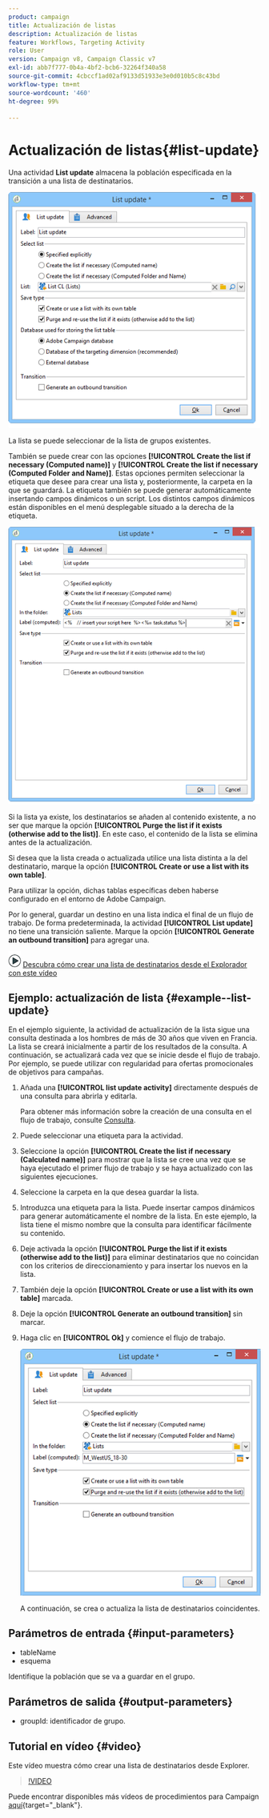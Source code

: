 ```yaml
---
product: campaign
title: Actualización de listas
description: Actualización de listas
feature: Workflows, Targeting Activity
role: User
version: Campaign v8, Campaign Classic v7
exl-id: abb7f777-0b4a-4bf2-bcb6-32264f340a58
source-git-commit: 4cbccf1ad02af9133d51933e3e0d010b5c8c43bd
workflow-type: tm+mt
source-wordcount: '460'
ht-degree: 99%

---
```


# Actualización de listas{#list-update}



Una actividad **List update** almacena la población especificada en la transición a una lista de destinatarios.

![](assets/s_user_segmentation_update_group.png)

La lista se puede seleccionar de la lista de grupos existentes.

También se puede crear con las opciones **[!UICONTROL Create the list if necessary (Computed name)]** y **[!UICONTROL Create the list if necessary (Computed Folder and Name)]**. Estas opciones permiten seleccionar la etiqueta que desee para crear una lista y, posteriormente, la carpeta en la que se guardará. La etiqueta también se puede generar automáticamente insertando campos dinámicos o un script. Los distintos campos dinámicos están disponibles en el menú desplegable situado a la derecha de la etiqueta.

![](assets/s_user_segmentation_update_list_calc.png)

Si la lista ya existe, los destinatarios se añaden al contenido existente, a no ser que marque la opción **[!UICONTROL Purge the list if it exists (otherwise add to the list)]**. En este caso, el contenido de la lista se elimina antes de la actualización.

Si desea que la lista creada o actualizada utilice una lista distinta a la del destinatario, marque la opción **[!UICONTROL Create or use a list with its own table]**.

Para utilizar la opción, dichas tablas específicas deben haberse configurado en el entorno de Adobe Campaign.

Por lo general, guardar un destino en una lista indica el final de un flujo de trabajo. De forma predeterminada, la actividad **[!UICONTROL List update]** no tiene una transición saliente. Marque la opción **[!UICONTROL Generate an outbound transition]** para agregar una.

![](assets/do-not-localize/how-to-video.png) [Descubra cómo crear una lista de destinatarios desde el Explorador con este vídeo](#video)

## Ejemplo: actualización de lista {#example--list-update}

En el ejemplo siguiente, la actividad de actualización de la lista sigue una consulta destinada a los hombres de más de 30 años que viven en Francia. La lista se creará inicialmente a partir de los resultados de la consulta. A continuación, se actualizará cada vez que se inicie desde el flujo de trabajo. Por ejemplo, se puede utilizar con regularidad para ofertas promocionales de objetivos para campañas.

1. Añada una **[!UICONTROL list update activity]** directamente después de una consulta para abrirla y editarla.

   Para obtener más información sobre la creación de una consulta en el flujo de trabajo, consulte [Consulta](query.md).

1. Puede seleccionar una etiqueta para la actividad.
1. Seleccione la opción **[!UICONTROL Create the list if necessary (Calculated name)]** para mostrar que la lista se cree una vez que se haya ejecutado el primer flujo de trabajo y se haya actualizado con las siguientes ejecuciones.
1. Seleccione la carpeta en la que desea guardar la lista.
1. Introduzca una etiqueta para la lista. Puede insertar campos dinámicos para generar automáticamente el nombre de la lista. En este ejemplo, la lista tiene el mismo nombre que la consulta para identificar fácilmente su contenido.
1. Deje activada la opción **[!UICONTROL Purge the list if it exists (otherwise add to the list)]** para eliminar destinatarios que no coincidan con los criterios de direccionamiento y para insertar los nuevos en la lista.
1. También deje la opción **[!UICONTROL Create or use a list with its own table]** marcada.
1. Deje la opción **[!UICONTROL Generate an outbound transition]** sin marcar.
1. Haga clic en **[!UICONTROL Ok]** y comience el flujo de trabajo.

   ![](assets/s_user_segmentation_update_list_calc_example.png)

   A continuación, se crea o actualiza la lista de destinatarios coincidentes.

## Parámetros de entrada {#input-parameters}

* tableName
* esquema

Identifique la población que se va a guardar en el grupo.

## Parámetros de salida {#output-parameters}

* groupId: identificador de grupo.

## Tutorial en vídeo {#video}

Este vídeo muestra cómo crear una lista de destinatarios desde Explorer.

>[!VIDEO](https://video.tv.adobe.com/v/25602/quality=12)

Puede encontrar disponibles más vídeos de procedimientos para Campaign [aquí](https://experienceleague.adobe.com/docs/campaign-learn/tutorials/getting-started/introduction-to-adobe-campaign.html){target="_blank"}.